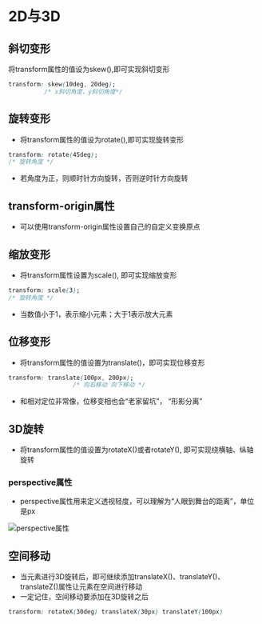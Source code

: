 # 2D与3D

## 斜切变形

将transform属性的值设为skew(),即可实现斜切变形

```css
transform: skew(10deg, 20deg);
          /* x斜切角度，y斜切角度*/
```

## 旋转变形

- 将transform属性的值设为rotate(),即可实现旋转变形

```css
transform: rotate(45deg);
/* 旋转角度 */
```

- 若角度为正，则顺时针方向旋转，否则逆时针方向旋转

## transform-origin属性

- 可以使用transform-origin属性设置自己的自定义变换原点

## 缩放变形

- 将transform属性设置为scale(), 即可实现缩放变形

```css
transform: scale(3);
/* 旋转角度 */
```

- 当数值小于1，表示缩小元素；大于1表示放大元素

## 位移变形

- 将transform属性的值设置为translate()，即可实现位移变形

```css
transform: translate(100px, 200px);
                  /* 向右移动 向下移动 */
```

- 和相对定位非常像，位移变相也会“老家留坑”， “形影分离”

## 3D旋转

- 将transform属性的值设置为rotateX()或者rotateY(), 即可实现绕横轴、纵轴旋转

### perspective属性

- perspective属性用来定义透视轻度，可以理解为“人眼到舞台的距离”，单位是px

![perspective属性](./Capture.PNG)

## 空间移动

- 当元素进行3D旋转后，即可继续添加translateX()、translateY()、translateZ()属性让元素在空间进行移动
- 一定记住，空间移动要添加在3D旋转之后

```css
transform: rotateX(30deg) translateX(30px) translateY(100px)
```
